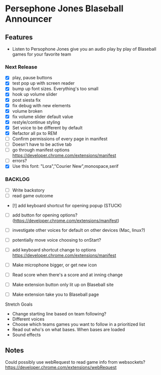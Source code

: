 # Persephone Jones Blaseball Announcer

## Features

- Listen to Persophone Jones give you an audio play by play of Blaseball games for your favorite team

### Next Release

- [x] play, pause buttons
- [x] test pop up with screen reader
- [x] bump up font sizes. Everything's too small
- [x] hook up volume slider
- [x] post siesta fix
- [x] fix debug with new elements
- [x] volume broken
- [x] fix volume slider default value
- [x] restyle/continue styling
- [x] Set voice to be different by default
- [x] Refactor all px to REM
- [ ] Confirm permissions of every page in manifest
- [ ] Doesn't have to be active tab
- [ ] go through manifest options https://developer.chrome.com/extensions/manifest
- [ ] errors?
- [x] Use this font: "Lora","Courier New",monospace,serif

### BACKLOG

- [ ] Write backstory
- [ ] read game outcome
- [!] add keyboard shortcut for opening popup (STUCK)
- [ ] add button for opening options? (https://developer.chrome.com/extensions/manifest)
- [ ] investigate other voices for default on other devices (Mac, linux?)
- [ ] potentially move voice choosing to onStart?

- [ ] add keyboard shortcut change to options https://developer.chrome.com/extensions/manifest
- [ ] Make microphone bigger, or get new icon

- [ ] Read score when there's a score and at inning change
- [ ] Make extension button only lit up on Blaseball site
- [ ] Make extension take you to Blaseball page

Stretch Goals

- Change starting line based on team following?
- Different voices
- Choose which teams games you want to follow in a prioritized list
- Read out who's on what bases. When bases are loaded
- Sound effects

## Notes

Could possibly use webRequest to read game info from websockets? https://developer.chrome.com/extensions/webRequest
